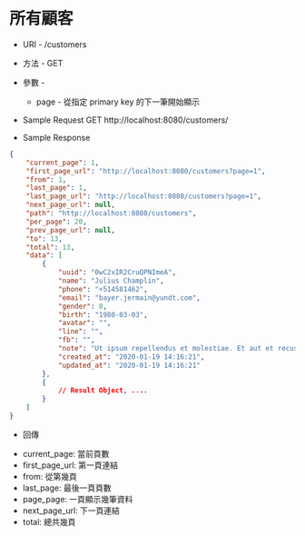 # 所有顧客

* URI - /customers
* 方法 - GET
* 參數 -
    * page - 從指定 primary key 的下一筆開始顯示

* Sample Request
        GET http://localhost:8080/customers/

* Sample Response
```json
{
    "current_page": 1,
    "first_page_url": "http://localhost:8080/customers?page=1",
    "from": 1,
    "last_page": 1,
    "last_page_url": "http://localhost:8080/customers?page=1",
    "next_page_url": null,
    "path": "http://localhost:8080/customers",
    "per_page": 20,
    "prev_page_url": null,
    "to": 13,
    "total": 13,
    "data": [
        {
            "uuid": "0wC2xIR2CruQPNImeA",
            "name": "Julius Champlin",
            "phone": "+514581462",
            "email": "bayer.jermain@yundt.com",
            "gender": 0,
            "birth": "1980-03-03",
            "avatar": "",
            "line": "",
            "fb": "",
            "note": "Ut ipsum repellendus et molestiae. Et aut et recusandae et.",
            "created_at": "2020-01-19 14:16:21",
            "updated_at": "2020-01-19 14:16:21"
        },
        {
			// Result Object, ....
        }
    ]
}
```

* 回傳
- current_page: 當前頁數
- first_page_url: 第一頁連結
- from: 從第幾頁
- last_page: 最後一頁頁數
- page_page: 一頁顯示幾筆資料
- next_page_url: 下一頁連結
- total: 總共幾頁
